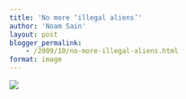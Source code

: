 ```yaml
---
title: 'No more ‘illegal aliens’'
author: 'Noam Sain'
layout: post
blogger_permalink:
    - /2009/10/no-more-illegal-aliens.html
format: image
---
```


[![](http://1.bp.blogspot.com/_8aN4krk1nsk/SuNFPh89SII/AAAAAAAAARQ/Sf4Se3okHFQ/s400/ATT00001.jpg)](http://1.bp.blogspot.com/_8aN4krk1nsk/SuNFPh89SII/AAAAAAAAARQ/Sf4Se3okHFQ/s1600-h/ATT00001.jpg)